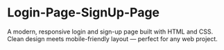# Login-Page-SignUp-Page
A  modern, responsive login and sign-up page built with HTML and CSS. Clean design meets mobile-friendly layout — perfect for any web project.
